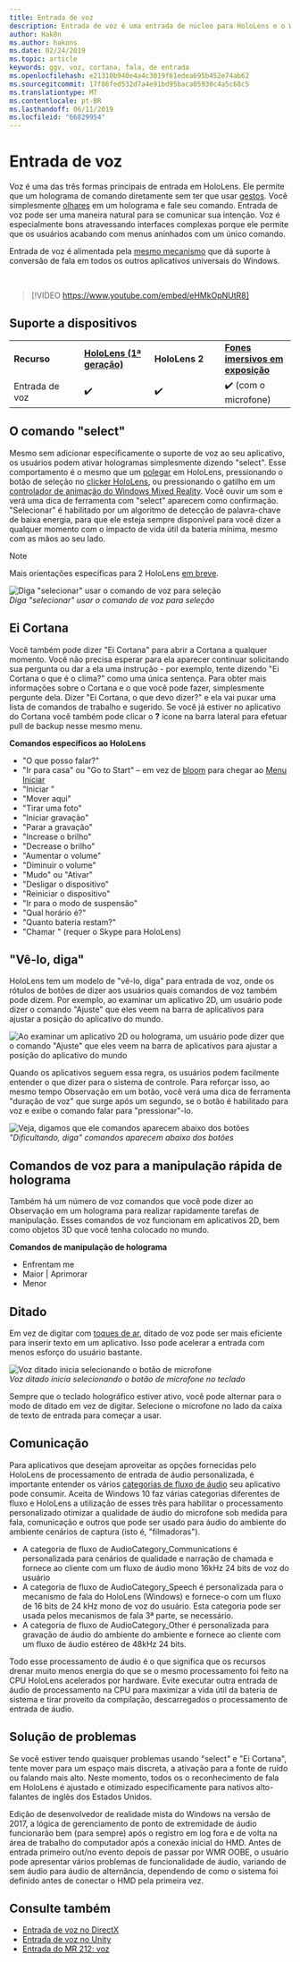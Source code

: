 ```yaml
---
title: Entrada de voz
description: Entrada de voz é uma entrada de núcleo para HoloLens e o Windows Mixed Reality fones imersivos em exposição. Voz pode ser usado para comandos, ditado, Cortana e muito mais.
author: Hak0n
ms.author: hakons
ms.date: 02/24/2019
ms.topic: article
keywords: ggv, voz, cortana, fala, de entrada
ms.openlocfilehash: e21310b940e4a4c3019f61edea695b452e74ab62
ms.sourcegitcommit: 17f86fed532d7a4e91bd95baca05930c4a5c68c5
ms.translationtype: MT
ms.contentlocale: pt-BR
ms.lasthandoff: 06/11/2019
ms.locfileid: "66829954"
---
```

# <a name="voice-input"></a>Entrada de voz

Voz é uma das três formas principais de entrada em HoloLens. Ele permite que um holograma de comando diretamente sem ter que usar [gestos](gestures.md). Você simplesmente [olhares](gaze.md) em um holograma e fale seu comando. Entrada de voz pode ser uma maneira natural para se comunicar sua intenção. Voz é especialmente bons atravessando interfaces complexas porque ele permite que os usuários acabando com menus aninhados com um único comando.

Entrada de voz é alimentada pela [mesmo mecanismo](https://msdn.microsoft.com/library/windows/apps/mt185615.aspx) que dá suporte à conversão de fala em todos os outros aplicativos universais do Windows.

<br>

>[!VIDEO https://www.youtube.com/embed/eHMkOpNUtR8]

## <a name="device-support"></a>Suporte a dispositivos

<table>
    <colgroup>
    <col width="25%" />
    <col width="25%" />
    <col width="25%" />
    <col width="25%" />
    </colgroup>
    <tr>
        <td><strong>Recurso</strong></td>
        <td><a href="hololens-hardware-details.md"><strong>HoloLens (1ª geração)</strong></a></td>
        <td><strong>HoloLens 2</strong></td>
        <td><a href="immersive-headset-hardware-details.md"><strong>Fones imersivos em exposição</strong></a></td>
    </tr>
     <tr>
        <td>Entrada de voz</td>
        <td>✔️</td>
        <td>✔️</td>
        <td>✔️ (com o microfone)</td>
    </tr>
</table>

## <a name="the-select-command"></a>O comando "select"

Mesmo sem adicionar especificamente o suporte de voz ao seu aplicativo, os usuários podem ativar hologramas simplesmente dizendo "select". Esse comportamento é o mesmo que um [polegar](gestures.md#air-tap) em HoloLens, pressionando o botão de seleção no [clicker HoloLens](hardware-accessories.md#hololens-clicker), ou pressionando o gatilho em um [controlador de animação do Windows Mixed Reality](motion-controllers.md). Você ouvir um som e verá uma dica de ferramenta com "select" aparecem como confirmação. "Selecionar" é habilitado por um algoritmo de detecção de palavra-chave de baixa energia, para que ele esteja sempre disponível para você dizer a qualquer momento com o impacto de vida útil da bateria mínima, mesmo com as mãos ao seu lado.

> [!NOTE]
> Mais orientações específicas para 2 HoloLens [em breve](index.md#news-and-notes).

![Diga "selecionar" usar o comando de voz para seleção](images/kma-voice-select-00170-800px.png)<br>
*Diga "selecionar" usar o comando de voz para seleção*

## <a name="hey-cortana"></a>Ei Cortana

Você também pode dizer "Ei Cortana" para abrir a Cortana a qualquer momento. Você não precisa esperar para ela aparecer continuar solicitando sua pergunta ou dar a ela uma instrução - por exemplo, tente dizendo "Ei Cortana o que é o clima?" como uma única sentença. Para obter mais informações sobre o Cortana e o que você pode fazer, simplesmente pergunte dela. Dizer "Ei Cortana, o que devo dizer?" e ela vai puxar uma lista de comandos de trabalho e sugerido. Se você já estiver no aplicativo do Cortana você também pode clicar o **?** ícone na barra lateral para efetuar pull de backup nesse mesmo menu.

**Comandos específicos ao HoloLens**
* "O que posso falar?"
* "Ir para casa" ou "Go to Start" – em vez de [bloom](gestures.md#bloom) para chegar ao [Menu Iniciar](navigating-the-windows-mixed-reality-home.md#start-menu)
* "Iniciar <app>"
* "Mover <app> aqui"
* "Tirar uma foto"
* "Iniciar gravação"
* "Parar a gravação"
* "Increase o brilho"
* "Decrease o brilho"
* "Aumentar o volume"
* "Diminuir o volume"
* "Mudo" ou "Ativar"
* "Desligar o dispositivo"
* "Reiniciar o dispositivo"
* "Ir para o modo de suspensão"
* "Qual horário é?"
* "Quanto bateria restam?"
* "Chamar <contact>" (requer o Skype para HoloLens)

## <a name="see-it-say-it"></a>"Vê-lo, diga"

HoloLens tem um modelo de "vê-lo, diga" para entrada de voz, onde os rótulos de botões de dizer aos usuários quais comandos de voz também pode dizem. Por exemplo, ao examinar um aplicativo 2D, um usuário pode dizer o comando "Ajuste" que eles veem na barra de aplicativos para ajustar a posição do aplicativo do mundo.

![Ao examinar um aplicativo 2D ou holograma, um usuário pode dizer que o comando "Ajuste" que eles veem na barra de aplicativos para ajustar a posição do aplicativo do mundo](images/microphone-600px.png)

Quando os aplicativos seguem essa regra, os usuários podem facilmente entender o que dizer para o sistema de controle. Para reforçar isso, ao mesmo tempo Observação em um botão, você verá uma dica de ferramenta "duração de voz" que surge após um segundo, se o botão é habilitado para voz e exibe o comando falar para "pressionar"-lo.

![Veja, digamos que ele comandos aparecem abaixo dos botões](images/voice-seeitsayit-600px.png)<br>
*"Dificultando, diga" comandos aparecem abaixo dos botões*

## <a name="voice-commands-for-fast-hologram-manipulation"></a>Comandos de voz para a manipulação rápida de holograma

Também há um número de voz comandos que você pode dizer ao Observação em um holograma para realizar rapidamente tarefas de manipulação. Esses comandos de voz funcionam em aplicativos 2D, bem como objetos 3D que você tenha colocado no mundo.

**Comandos de manipulação de holograma**
* Enfrentam me
* Maior | Aprimorar
* Menor

## <a name="dictation"></a>Ditado

Em vez de digitar com [toques de ar](gestures.md#air-tap), ditado de voz pode ser mais eficiente para inserir texto em um aplicativo. Isso pode acelerar a entrada com menos esforço do usuário bastante.

![Voz ditado inicia selecionando o botão de microfone](images/micbuttonfordictation.png)<br>
*Voz ditado inicia selecionando o botão de microfone no teclado*

Sempre que o teclado holográfico estiver ativo, você pode alternar para o modo de ditado em vez de digitar. Selecione o microfone no lado da caixa de texto de entrada para começar a usar.

## <a name="communication"></a>Comunicação

Para aplicativos que desejam aproveitar as opções fornecidas pelo HoloLens de processamento de entrada de áudio personalizada, é importante entender os vários [categorias de fluxo de áudio](https://msdn.microsoft.com/library/windows/desktop/hh404178(v=vs.85).aspx) seu aplicativo pode consumir. Aceita de Windows 10 faz várias categorias diferentes de fluxo e HoloLens a utilização de esses três para habilitar o processamento personalizado otimizar a qualidade de áudio do microfone sob medida para fala, comunicação e outros que pode ser usado para áudio do ambiente do ambiente cenários de captura (isto é, "filmadoras").
* A categoria de fluxo de AudioCategory_Communications é personalizada para cenários de qualidade e narração de chamada e fornece ao cliente com um fluxo de áudio mono 16kHz 24 bits de voz do usuário
* A categoria de fluxo de AudioCategory_Speech é personalizada para o mecanismo de fala do HoloLens (Windows) e fornece-o com um fluxo de 16 bits de 24 kHz mono de voz do usuário. Esta categoria pode ser usada pelos mecanismos de fala 3ª parte, se necessário.
* A categoria de fluxo de AudioCategory_Other é personalizada para gravação de áudio do ambiente do ambiente e fornece ao cliente com um fluxo de áudio estéreo de 48kHz 24 bits.

Todo esse processamento de áudio é o que significa que os recursos drenar muito menos energia do que se o mesmo processamento foi feito na CPU HoloLens acelerados por hardware. Evite executar outra entrada de áudio de processamento na CPU para maximizar a vida útil da bateria de sistema e tirar proveito da compilação, descarregados o processamento de entrada de áudio.

## <a name="troubleshooting"></a>Solução de problemas

Se você estiver tendo quaisquer problemas usando "select" e "Ei Cortana", tente mover para um espaço mais discreta, a ativação para a fonte de ruído ou falando mais alto. Neste momento, todos os o reconhecimento de fala em HoloLens é ajustado e otimizado especificamente para nativos alto-falantes de inglês dos Estados Unidos.

Edição de desenvolvedor de realidade mista do Windows na versão de 2017, a lógica de gerenciamento de ponto de extremidade de áudio funcionarão bem (para sempre) após o registro em log fora e de volta na área de trabalho do computador após a conexão inicial do HMD. Antes de entrada primeiro out/no evento depois de passar por WMR OOBE, o usuário pode apresentar vários problemas de funcionalidade de áudio, variando de sem áudio para áudio de alternância, dependendo de como o sistema foi definido antes de conectar o HMD pela primeira vez.

## <a name="see-also"></a>Consulte também
* [Entrada de voz no DirectX](voice-input-in-directx.md)
* [Entrada de voz no Unity](voice-input-in-unity.md)
* [Entrada do MR 212: voz](holograms-212.md)
